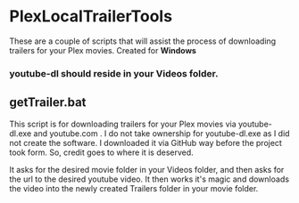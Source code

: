 # PlexLocalTrailerTools
These are a couple of scripts that will assist the process of downloading trailers for your Plex movies. Created for <strong> Windows </strong>

<h3>youtube-dl should reside in your Videos folder.</h3>

<h2>getTrailer.bat</h2>
<p>This script is for downloading trailers for your Plex movies via youtube-dl.exe and youtube.com . 
I do not take ownership for youtube-dl.exe as I did not create the software. I downloaded it via GitHub way
before the project took form. So, credit goes to where it is deserved.</p>

<p>It asks for the desired movie folder in your Videos folder, and then asks for the url to the desired youtube video. It then works
it's magic and downloads the video into the newly created Trailers folder in your movie folder.</p>


